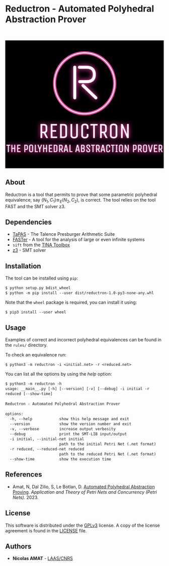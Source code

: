# Reductron - Automated Polyhedral Abstraction Prover

<br />
<p align="center">
  <a href="https://github.com/nicolasAmat/Reductron">
    <img src="logo.png" alt="Logo" width="512" height="407">
  </a>
</p>

## About


Reductron is a tool that permits to prove that some parametric polyhedral
equivalence, say $(N_1, C_1) \approxeq_E (N_2, C_2)$, is correct. The tool relies
on the tool FAST and the SMT solver z3.

## Dependencies

+ [TaPAS](https://tapas.labri.fr/wp/?page_id=98) - The Talence Presburger Arithmetic Suite
+ [FASTer](https://tapas.labri.fr/wp/?page_id=98) - A tool for the analysis of large or even infinite systems
+ `sift` from the [TINA Toolbox](http://projects.laas.fr/tina/)
+ [z3](https://github.com/Z3Prover/z3) - SMT solver

## Installation

The tool can be installed using `pip`:
```
$ python setup.py bdist_wheel
$ python -m pip install --user dist/reductron-1.0-py3-none-any.whl
```

Note that the `wheel` package is required, you can install it using:
```
$ pip3 install --user wheel
```

## Usage

Examples of correct and incorrect polyhedral equivalences can be found in the `rules/` directory.

To check an equivalence run:
```
$ python3 -m reductron -i <initial.net> -r <reduced.net>
```

You can list all the options by using the *help* option:
```
$ python3 -m reductron -h
usage: __main__.py [-h] [--version] [-v] [--debug] -i initial -r reduced [--show-time]

Reductron - Automated Polyhedral Abstraction Prover

options:
  -h, --help            show this help message and exit
  --version             show the version number and exit
  -v, --verbose         increase output verbosity
  --debug               print the SMT-LIB input/output
  -i initial, --initial-net initial
                        path to the initial Petri Net (.net format)
  -r reduced, --reduced-net reduced
                        path to the reduced Petri Net (.net format)
  --show-time           show the execution time
```

## References

- Amat, N, Dal Zilio, S, Le Botlan, D. [Automated Polyhedral Abstraction
  Proving](https://doi.org/10.1007/978-3-031-33620-1_18). *Application and
  Theory of Petri Nets and Concurrency (Petri Nets)*. 2023.

## License

This software is distributed under the
[GPLv3](https://www.gnu.org/licenses/gpl-3.0.en.html) license. A copy of the
license agreement is found in the [LICENSE](./LICENSE) file.

## Authors

* **Nicolas AMAT** -  [LAAS/CNRS](https://www.laas.fr/)
